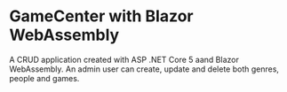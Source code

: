 # GameCenter with Blazor WebAssembly

A CRUD application created with ASP .NET Core 5 aand Blazor WebAssembly.
An admin user can create, update and delete both genres, people and games.
